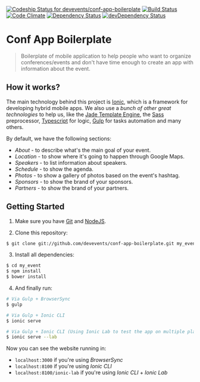 [![Codeship Status for devevents/conf-app-boilerplate](https://codeship.com/projects/fd7e1b10-0a37-0133-3a25-5ae6dce7dd45/status?branch=master)](https://codeship.com/projects/90677)
[![Build Status](https://travis-ci.org/devevents/conf-app-boilerplate.svg?branch=master)](https://travis-ci.org/devevents/conf-app-boilerplate)
[![Code Climate](https://codeclimate.com/github/devevents/conf-app-boilerplate/badges/gpa.svg)](https://codeclimate.com/github/devevents/conf-app-boilerplate)
[![Dependency Status](https://david-dm.org/devevents/conf-app-boilerplate.png)](https://david-dm.org/devevents/conf-app-boilerplate)
[![devDependency Status](https://david-dm.org/devevents/conf-app-boilerplate/dev-status.svg)](https://david-dm.org/devevents/conf-app-boilerplate#info=devDependencies)

# Conf App Boilerplate

> Boilerplate of mobile application to help people who want to organize conferences/events and don't have time enough
to create an app with information about the event.

## How it works?

The main technology behind this project is [Ionic](http://ionicframework.com/), which is a framework for developing hybrid mobile apps. We also use a *bunch of other great technologies* to help us, like the [Jade Template Engine](http://jade-lang.com/), the [Sass](http://sass-lang.com/) preprocessor, [Typescript](http://www.typescriptlang.org/) for logic, [Gulp](http://gulpjs.com/) for tasks automation and many others.

By default, we have the following sections:

- *About* - to describe what's the main goal of your event.
- *Location* - to show where it's going to happen through Google Maps.
- *Speakers* - to list information about speakers.
- *Schedule* - to show the agenda.
- *Photos* - to show a gallery of photos based on the event's hashtag.
- *Sponsors* - to show the brand of your sponsors.
- *Partners* - to show the brand of your partners.

## Getting Started

1. Make sure you have [Git](http://git-scm.com/downloads) and [NodeJS](http://nodejs.org/download/).

2. Clone this repository:

  ```sh
  $ git clone git://github.com/devevents/conf-app-boilerplate.git my_event
  ```

3. Install all dependencies:

  ```sh
  $ cd my_event
  $ npm install
  $ bower install
  ```

4. And finally run:

  ```sh
  # Via Gulp + BrowserSync
  $ gulp

  # Via Gulp + Ionic CLI
  $ ionic serve

  # Via Gulp + Ionic CLI (Using Ionic Lab to test the app on multiple platforms
  $ ionic serve --lab
  ```

Now you can see the website running in:

- `localhost:3000` if you're using *BrowserSync*
- `localhost:8100` if you're using *Ionic CLI*
- `localhost:8100/ionic-lab` if you're using *Ionic CLI* + *Ionic Lab*


